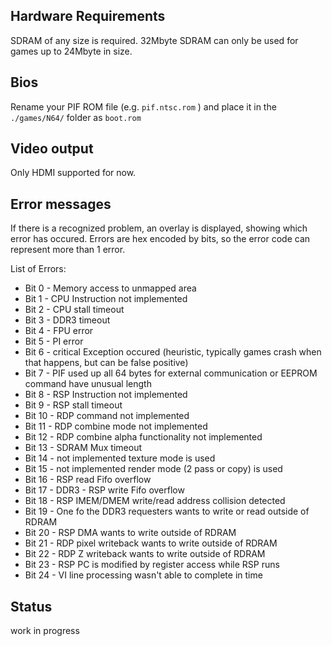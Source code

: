 
## Hardware Requirements
SDRAM of any size is required.
32Mbyte SDRAM can only be used for games up to 24Mbyte in size.

## Bios
Rename your PIF ROM file (e.g. `pif.ntsc.rom` ) and place it in the `./games/N64/` folder as `boot.rom`

## Video output

Only HDMI supported for now.

## Error messages

If there is a recognized problem, an overlay is displayed, showing which error has occured.
Errors are hex encoded by bits, so the error code can represent more than 1 error.

List of Errors:
- Bit 0 - Memory access to unmapped area
- Bit 1 - CPU Instruction not implemented
- Bit 2 - CPU stall timeout
- Bit 3 - DDR3 timeout    
- Bit 4 - FPU error    
- Bit 5 - PI error
- Bit 6 - critical Exception occured (heuristic, typically games crash when that happens, but can be false positive)
- Bit 7 - PIF used up all 64 bytes for external communication or EEPROM command have unusual length
- Bit 8 - RSP Instruction not implemented
- Bit 9 - RSP stall timeout
- Bit 10 - RDP command not implemented
- Bit 11 - RDP combine mode not implemented
- Bit 12 - RDP combine alpha functionality not implemented
- Bit 13 - SDRAM Mux timeout
- Bit 14 - not implemented texture mode is used
- Bit 15 - not implemented render mode (2 pass or copy) is used
- Bit 16 - RSP read Fifo overflow
- Bit 17 - DDR3 - RSP write Fifo overflow
- Bit 18 - RSP IMEM/DMEM write/read address collision detected
- Bit 19 - One fo the DDR3 requesters wants to write or read outside of RDRAM 
- Bit 20 - RSP DMA wants to write outside of RDRAM 
- Bit 21 - RDP pixel writeback wants to write outside of RDRAM
- Bit 22 - RDP Z writeback wants to write outside of RDRAM
- Bit 23 - RSP PC is modified by register access while RSP runs
- Bit 24 - VI line processing wasn't able to complete in time
  
## Status

work in progress